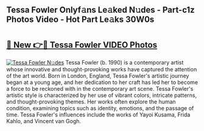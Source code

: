 ## Tessa Fowler Onlyf𝚊ns Le𝚊ked N𝚞des - Part-c1z Photos Video - Hot Part Le𝚊ks 30W0s

# <h2><a href="http://ac25016.deff.icu/?id=Tessa+Fowler">🔗 New 👉🔴 Tessa Fowler VIDEO Photos</a></h2>

[![Tessa Fowler N𝚞des](https://i.imgur.com/rIISA9y.gif)](http://ac25016.deff.icu/?id=Tessa+Fowler)
Tessa Fowler (b. 1990) is a contemporary artist whose innovative and thought-provoking works have captured the attention of the art world. Born in London, England, Tessa Fowler's artistic journey began at a young age, and her dedication to her craft has led her to become a force to be reckoned with in the contemporary art scene. Tessa Fowler's artistic style is characterized by her use of vibrant colors, intricate patterns, and thought-provoking themes. Her works often explore the human condition, examining topics such as identity, emotions, and the passage of time. Tessa Fowler's influences include the works of Yayoi Kusama, Frida Kahlo, and Vincent van Gogh.
